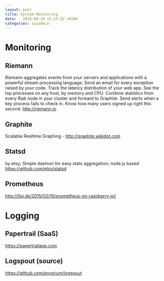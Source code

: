 ```yaml
---
layout: post
title: System Monitoring
date:   2018-09-19 22:25:52 +0100
categories: sysadmin
---
```

Monitoring
==========

Riemann
-------

Riemann aggregates events from your servers and applications with a
powerful stream processing language. Send an email for every exception
raised by your code. Track the latency distribution of your web app. See
the top processes on any host, by memory and CPU. Combine statistics
from every Riak node in your cluster and forward to Graphite. Send
alerts when a key process fails to check in. Know how many users signed
up right this second. http://riemann.io

Graphite
--------

Scalable Realtime Graphing - http://graphite.wikidot.com

Statsd 
-------

by etsy; Simple daemon for easy stats aggregation; node.js based
https://github.com/etsy/statsd

Prometheus
----------

http://5pi.de/2015/02/10/prometheus-on-raspberry-pi/

Logging
=======

Papertrail (SaaS) 
------------------

https://papertrailapp.com

Logspout (source) 
------------------

https://github.com/progrium/logspout
